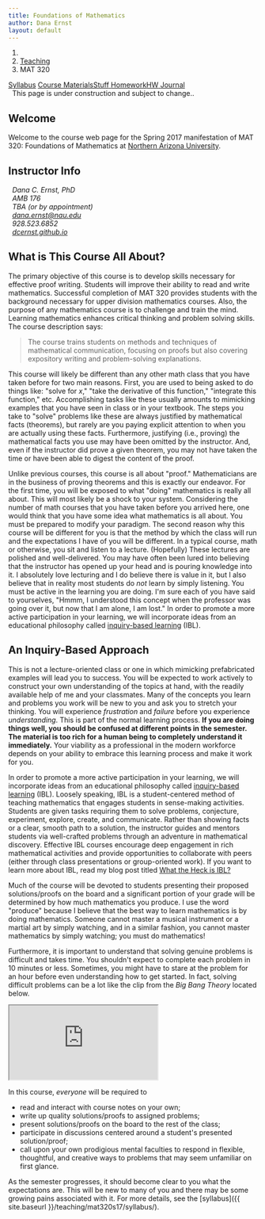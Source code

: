 ```yaml
---
title: Foundations of Mathematics
author: Dana Ernst
layout: default
---
```


<ol class="breadcrumb">
  <li><a href="/"><i class="fa fa-home"></i></a></li>
  <li><a href="/teaching/">Teaching</a></li>
  <li class="active">MAT 320</li>
</ol>

<div class="row">
<div class="col-xs-12">
<div class="btn-group btn-group-justified">
<a class="btn btn-default btn-success" href="{{site.baseurl}}/teaching/mat320s17/syllabus/">Syllabus</a>
<a class="btn btn-default btn-primary" href="{{site.baseurl}}/teaching/mat320s17/materials/">
<span class="hidden-xs">Course Materials</span><span class="visible-xs">Stuff</span>
</a>
<a class="btn btn-default btn-warning" href="{{site.baseurl}}/teaching/mat320s17/homework/">
<span class="hidden-xs">Homework</span><span class="visible-xs">HW</span>
</a>
<a class="btn btn-default btn-info" href="{{site.baseurl}}/teaching/mat320s17/journal/">Journal</a>
</div>
</div>
</div>

<div class="alert alert-info" role="alert">
<i class="fa fa-exclamation-triangle"></i>&nbsp; This page is under construction and subject to change.</a>.
</div>

## Welcome ##
Welcome to the course web page for the Spring 2017 manifestation of MAT 320: Foundations of Mathematics at [Northern Arizona University](http://nau.edu).

## Instructor Info ##

<address>
<i class="fa fa-user fa-fw"></i>&nbsp; Dana C. Ernst, PhD<br />
<i class="fa fa-university fa-fw"></i>&nbsp; AMB 176<br />
<i class="fa fa-users fa-fw"></i>&nbsp; TBA (or by appointment)<br />
<i class="fa fa-envelope-o fa-fw"></i>&nbsp; <a href="mailto:dana.ernst@nau.edu">dana.ernst@nau.edu</a><br />
<i class="fa fa-phone fa-fw"></i>&nbsp; 928.523.6852<br />
<i class="fa fa-link fa-fw"></i>&nbsp; <a href="http://dcernst.github.io">dcernst.github.io</a>
</address>

## What is This Course All About? ##
The primary objective of this course is to develop skills necessary for effective proof writing. Students will improve their ability to read and write mathematics. Successful completion of MAT 320 provides students with the background necessary for upper division mathematics courses. Also, the purpose of any mathematics course is to challenge and train the mind. Learning mathematics enhances critical thinking and problem solving skills. The course description says:

> The course trains students on methods and techniques of mathematical communication, focusing on proofs but also covering expository writing and problem-solving explanations.

This course will likely be different than any other math class that you have taken before for two main reasons.  First, you are used to being asked to do things like: "solve for $x$," "take the derivative of this function," "integrate this function," etc.  Accomplishing tasks like these usually amounts to mimicking examples that you have seen in class or in your textbook.  The steps you take to "solve" problems like these are always justified by mathematical facts (theorems), but rarely are you paying explicit attention to when you are actually using these facts.  Furthermore, justifying (i.e., proving) the mathematical facts you use may have been omitted by the instructor.  And, even if the instructor did prove a given theorem, you may not have taken the time or have been able to digest the content of the proof.

Unlike previous courses, this course is all about "proof."  Mathematicians are in the business of proving theorems and this is exactly our endeavor.  For the first time, you will be exposed to what "doing" mathematics is really all about.  This will most likely be a shock to your system.  Considering the number of math courses that you have taken before you arrived here, one would think that you have some idea what mathematics is all about.  You must be prepared to modify your paradigm.  The second reason why this course will be different for you is that the method by which the class will run and the expectations I have of you will be different.  In a typical course, math or otherwise, you sit and listen to a lecture.  (Hopefully) These lectures are polished and well-delivered.  You may have often been lured into believing that the instructor has opened up your head and is pouring knowledge into it.  I absolutely love lecturing and I do believe there is value in it, but I also believe that in reality most students do <i>not</i> learn by simply listening.  You must be active in the learning you are doing.  I'm sure each of you have said to yourselves, "Hmmm, I understood this concept when the professor was going over it, but now that I am alone, I am lost."  In order to promote a more active participation in your learning, we will incorporate ideas from an educational philosophy called [inquiry-based learning](http://www.inquirybasedlearning.org/?page=What_is_IBL) (IBL).

## An Inquiry-Based Approach ##
This is not a lecture-oriented class or one in which mimicking prefabricated examples will lead you to success. You will be expected to work actively to construct your own understanding of the topics at hand, with the readily available help of me and your classmates. Many of the concepts you learn and problems you work will be new to you and ask you to stretch your thinking. You will experience *frustration* and *failure* before you experience *understanding*. This is part of the normal learning process. **If you are doing things well, you should be confused at different points in the semester. The material is too rich for a human being to completely understand it immediately.** Your viability as a professional in the modern workforce depends on your ability to embrace this learning process and make it work for you.

In order to promote a more active participation in your learning, we will incorporate ideas from an educational philosophy called [inquiry-based learning](http://maamathedmatters.blogspot.com/2013/05/what-heck-is-ibl.html) (IBL).  Loosely speaking, IBL is a student-centered method of teaching mathematics that engages students in sense-making activities.  Students are given tasks requiring them to solve problems, conjecture, experiment, explore, create, and communicate.  Rather than showing facts or a clear, smooth path to a solution, the instructor guides and mentors students via well-crafted problems through an adventure in mathematical discovery.  Effective IBL courses encourage deep engagement in rich mathematical activities and provide opportunities to collaborate with peers (either through class presentations or group-oriented work). If you want to learn more about IBL, read my blog post titled [What the Heck is IBL?](http://maamathedmatters.blogspot.com/2013/05/what-heck-is-ibl.html)

Much of the course will be devoted to students presenting their proposed solutions/proofs on the board and a significant portion of your grade will be determined by how much mathematics you produce.  I use the word "produce" because I believe that the best way to learn mathematics is by doing mathematics.  Someone cannot master a musical instrument or a martial art by simply watching, and in a similar fashion, you cannot master mathematics by simply watching; you must do mathematics!

Furthermore, it is important to understand that solving genuine problems is difficult and takes time.  You shouldn't expect to complete each problem in 10 minutes or less.  Sometimes, you might have to stare at the problem for an hour before even understanding how to get started.  In fact, solving difficult problems can be a lot like the clip from the *Big Bang Theory* located below.

<div class="embed-responsive embed-responsive-16by9" style="margin: 10px 0 10px 0">
<iframe class="embed-responsive-item" src="https://www.youtube.com/embed/i5oc-70Fby4"></iframe>
</div>

In this course, *everyone* will be required to

- read and interact with course notes on your own;
- write up quality solutions/proofs to assigned problems;
- present solutions/proofs on the board to the rest of the class;
- participate in discussions centered around a student's presented solution/proof;
- call upon your own prodigious mental faculties to respond in flexible, thoughtful, and creative ways to problems that may seem unfamiliar on first glance.

As the semester progresses, it should become clear to you what the expectations are.  This will be new to many of you and there may be some growing pains associated with it. For more details, see the [syllabus]({{ site.baseurl }}/teaching/mat320s17/syllabus/).
